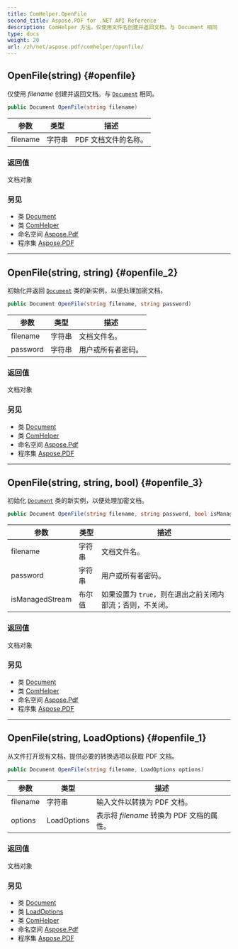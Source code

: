```yaml
---
title: ComHelper.OpenFile
second_title: Aspose.PDF for .NET API Reference
description: ComHelper 方法。仅使用文件名创建并返回文档。与 Document 相同
type: docs
weight: 20
url: /zh/net/aspose.pdf/comhelper/openfile/
---
```

## OpenFile(string) {#openfile}

仅使用 *filename* 创建并返回文档。与 [`Document`](../../document/document/) 相同。

```csharp
public Document OpenFile(string filename)
```

| 参数 | 类型 | 描述 |
| --- | --- | --- |
| filename | 字符串 | PDF 文档文件的名称。 |

### 返回值

文档对象

### 另见

* 类 [Document](../../document/)
* 类 [ComHelper](../)
* 命名空间 [Aspose.Pdf](../../../aspose.pdf/)
* 程序集 [Aspose.PDF](../../../)

---

## OpenFile(string, string) {#openfile_2}

初始化并返回 [`Document`](../../document/) 类的新实例，以便处理加密文档。

```csharp
public Document OpenFile(string filename, string password)
```

| 参数 | 类型 | 描述 |
| --- | --- | --- |
| filename | 字符串 | 文档文件名。 |
| password | 字符串 | 用户或所有者密码。 |

### 返回值

文档对象

### 另见

* 类 [Document](../../document/)
* 类 [ComHelper](../)
* 命名空间 [Aspose.Pdf](../../../aspose.pdf/)
* 程序集 [Aspose.PDF](../../../)

---

## OpenFile(string, string, bool) {#openfile_3}

初始化 [`Document`](../../document/) 类的新实例，以便处理加密文档。

```csharp
public Document OpenFile(string filename, string password, bool isManagedStream)
```

| 参数 | 类型 | 描述 |
| --- | --- | --- |
| filename | 字符串 | 文档文件名。 |
| password | 字符串 | 用户或所有者密码。 |
| isManagedStream | 布尔值 | 如果设置为 `true`，则在退出之前关闭内部流；否则，不关闭。 |

### 返回值

文档对象

### 另见

* 类 [Document](../../document/)
* 类 [ComHelper](../)
* 命名空间 [Aspose.Pdf](../../../aspose.pdf/)
* 程序集 [Aspose.PDF](../../../)

---

## OpenFile(string, LoadOptions) {#openfile_1}

从文件打开现有文档，提供必要的转换选项以获取 PDF 文档。

```csharp
public Document OpenFile(string filename, LoadOptions options)
```

| 参数 | 类型 | 描述 |
| --- | --- | --- |
| filename | 字符串 | 输入文件以转换为 PDF 文档。 |
| options | LoadOptions | 表示将 *filename* 转换为 PDF 文档的属性。 |

### 返回值

文档对象

### 另见

* 类 [Document](../../document/)
* 类 [LoadOptions](../../loadoptions/)
* 类 [ComHelper](../)
* 命名空间 [Aspose.Pdf](../../../aspose.pdf/)
* 程序集 [Aspose.PDF](../../../)